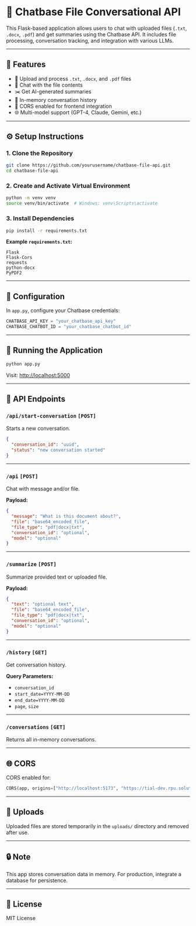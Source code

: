 
# 🧠 Chatbase File Conversational API

This Flask-based application allows users to chat with uploaded files (`.txt`, `.docx`, `.pdf`) and get summaries using the Chatbase API. It includes file processing, conversation tracking, and integration with various LLMs.

---

## 🚀 Features

- 📁 Upload and process `.txt`, `.docx`, and `.pdf` files
- 💬 Chat with the file contents
- ✂️ Get AI-generated summaries
- 🧾 In-memory conversation history
- 🔐 CORS enabled for frontend integration
- 🌐 Multi-model support (GPT-4, Claude, Gemini, etc.)

---

## ⚙️ Setup Instructions

### 1. Clone the Repository

```bash
git clone https://github.com/yourusername/chatbase-file-api.git
cd chatbase-file-api
```

### 2. Create and Activate Virtual Environment

```bash
python -m venv venv
source venv/bin/activate  # Windows: venv\Scripts\activate
```

### 3. Install Dependencies

```bash
pip install -r requirements.txt
```

**Example `requirements.txt`:**

```
Flask
Flask-Cors
requests
python-docx
PyPDF2
```

---

## 🔧 Configuration

In `app.py`, configure your Chatbase credentials:

```python
CHATBASE_API_KEY = "your_chatbase_api_key"
CHATBASE_CHATBOT_ID = "your_chatbase_chatbot_id"
```

---

## 🧪 Running the Application

```bash
python app.py
```

Visit: [http://localhost:5000](http://localhost:5000)

---

## 📡 API Endpoints

### `/api/start-conversation` `[POST]`

Starts a new conversation.
```json
{
  "conversation_id": "uuid",
  "status": "new conversation started"
}
```

---

### `/api` `[POST]`

Chat with message and/or file.

**Payload:**
```json
{
  "message": "What is this document about?",
  "file": "base64_encoded_file",
  "file_type": "pdf|docx|txt",
  "conversation_id": "optional",
  "model": "optional"
}
```

---

### `/summarize` `[POST]`

Summarize provided text or uploaded file.

**Payload:**
```json
{
  "text": "optional text",
  "file": "base64_encoded_file",
  "file_type": "pdf|docx|txt",
  "conversation_id": "optional",
  "model": "optional"
}
```

---

### `/history` `[GET]`

Get conversation history.

**Query Parameters:**
- `conversation_id`
- `start_date=YYYY-MM-DD`
- `end_date=YYYY-MM-DD`
- `page`, `size`

---

### `/conversations` `[GET]`

Returns all in-memory conversations.

---

## 🌐 CORS

CORS enabled for:

```python
CORS(app, origins=["http://localhost:5173", "https://tial-dev.rpu.solutions"])
```

---

## 📁 Uploads

Uploaded files are stored temporarily in the `uploads/` directory and removed after use.

---

## 🔒 Note

This app stores conversation data in memory. For production, integrate a database for persistence.

---

## 📃 License

MIT License
